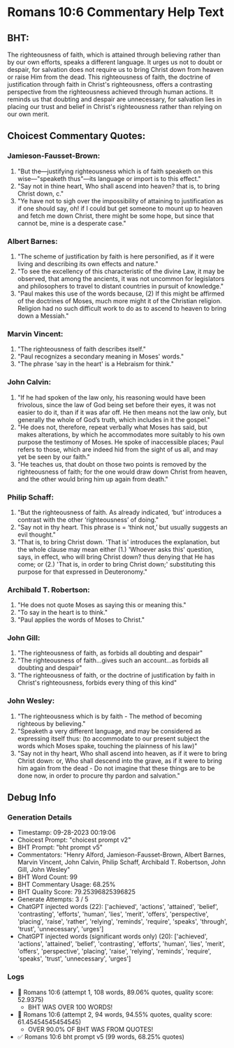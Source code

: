 # Romans 10:6 Commentary Help Text

## BHT:
The righteousness of faith, which is attained through believing rather than by our own efforts, speaks a different language. It urges us not to doubt or despair, for salvation does not require us to bring Christ down from heaven or raise Him from the dead. This righteousness of faith, the doctrine of justification through faith in Christ's righteousness, offers a contrasting perspective from the righteousness achieved through human actions. It reminds us that doubting and despair are unnecessary, for salvation lies in placing our trust and belief in Christ's righteousness rather than relying on our own merit.

## Choicest Commentary Quotes:
### Jamieson-Fausset-Brown:
1. "But the—justifying righteousness which is of faith speaketh on this wise—"speaketh thus"—its language or import is to this effect."
2. "Say not in thine heart, Who shall ascend into heaven? that is, to bring Christ down, c."
3. "Ye have not to sigh over the impossibility of attaining to justification as if one should say, oh! if I could but get someone to mount up to heaven and fetch me down Christ, there might be some hope, but since that cannot be, mine is a desperate case."

### Albert Barnes:
1. "The scheme of justification by faith is here personified, as if it were living and describing its own effects and nature." 
2. "To see the excellency of this characteristic of the divine Law, it may be observed, that among the ancients, it was not uncommon for legislators and philosophers to travel to distant countries in pursuit of knowledge."
3. "Paul makes this use of the words because, (2) If this might be affirmed of the doctrines of Moses, much more might it of the Christian religion. Religion had no such difficult work to do as to ascend to heaven to bring down a Messiah."

### Marvin Vincent:
1. "The righteousness of faith describes itself."
2. "Paul recognizes a secondary meaning in Moses' words."
3. "The phrase 'say in the heart' is a Hebraism for think."

### John Calvin:
1. "If he had spoken of the law only, his reasoning would have been frivolous, since the law of God being set before their eyes, it was not easier to do it, than if it was afar off. He then means not the law only, but generally the whole of God’s truth, which includes in it the gospel."
2. "He does not, therefore, repeat verbally what Moses has said, but makes alterations, by which he accommodates more suitably to his own purpose the testimony of Moses. He spoke of inaccessible places; Paul refers to those, which are indeed hid from the sight of us all, and may yet be seen by our faith."
3. "He teaches us, that doubt on those two points is removed by the righteousness of faith; for the one would draw down Christ from heaven, and the other would bring him up again from death."

### Philip Schaff:
1. "But the righteousness of faith. As already indicated, ‘but’ introduces a contrast with the other ‘righteousness’ of doing."
2. "Say not in thy heart. This phrase is = ‘think not,’ but usually suggests an evil thought."
3. "That is, to bring Christ down. 'That is' introduces the explanation, but the whole clause may mean either (1.) 'Whoever asks this' question, says, in effect, who will bring Christ down? thus denying that He has come; or (2.) 'That is, in order to bring Christ down;' substituting this purpose for that expressed in Deuteronomy."

### Archibald T. Robertson:
1. "He does not quote Moses as saying this or meaning this."
2. "To say in the heart is to think."
3. "Paul applies the words of Moses to Christ."

### John Gill:
1. "The righteousness of faith, as forbids all doubting and despair"
2. "The righteousness of faith...gives such an account...as forbids all doubting and despair"
3. "The righteousness of faith, or the doctrine of justification by faith in Christ's righteousness, forbids every thing of this kind"

### John Wesley:
1. "The righteousness which is by faith - The method of becoming righteous by believing."
2. "Speaketh a very different language, and may be considered as expressing itself thus: (to accommodate to our present subject the words which Moses spake, touching the plainness of his law)"
3. "Say not in thy heart, Who shall ascend into heaven, as if it were to bring Christ down: or, Who shall descend into the grave, as if it were to bring him again from the dead - Do not imagine that these things are to be done now, in order to procure thy pardon and salvation."


## Debug Info
### Generation Details
- Timestamp: 09-28-2023 00:19:06
- Choicest Prompt: "choicest prompt v2"
- BHT Prompt: "bht prompt v5"
- Commentators: "Henry Alford, Jamieson-Fausset-Brown, Albert Barnes, Marvin Vincent, John Calvin, Philip Schaff, Archibald T. Robertson, John Gill, John Wesley"
- BHT Word Count: 99
- BHT Commentary Usage: 68.25%
- BHT Quality Score: 79.25396825396825
- Generate Attempts: 3 / 5
- ChatGPT injected words (22):
	['achieved', 'actions', 'attained', 'belief', 'contrasting', 'efforts', 'human', 'lies', 'merit', 'offers', 'perspective', 'placing', 'raise', 'rather', 'relying', 'reminds', 'require', 'speaks', 'through', 'trust', 'unnecessary', 'urges']
- ChatGPT injected words (significant words only) (20):
	['achieved', 'actions', 'attained', 'belief', 'contrasting', 'efforts', 'human', 'lies', 'merit', 'offers', 'perspective', 'placing', 'raise', 'relying', 'reminds', 'require', 'speaks', 'trust', 'unnecessary', 'urges']

### Logs
- 🔄 Romans 10:6 (attempt 1, 108 words, 89.06% quotes, quality score: 52.9375) 
	- BHT WAS OVER 100 WORDS!
- 🔄 Romans 10:6 (attempt 2, 94 words, 94.55% quotes, quality score: 61.45454545454545) 
	- OVER 90.0% OF BHT WAS FROM QUOTES!
- ✅ Romans 10:6 bht prompt v5 (99 words, 68.25% quotes)